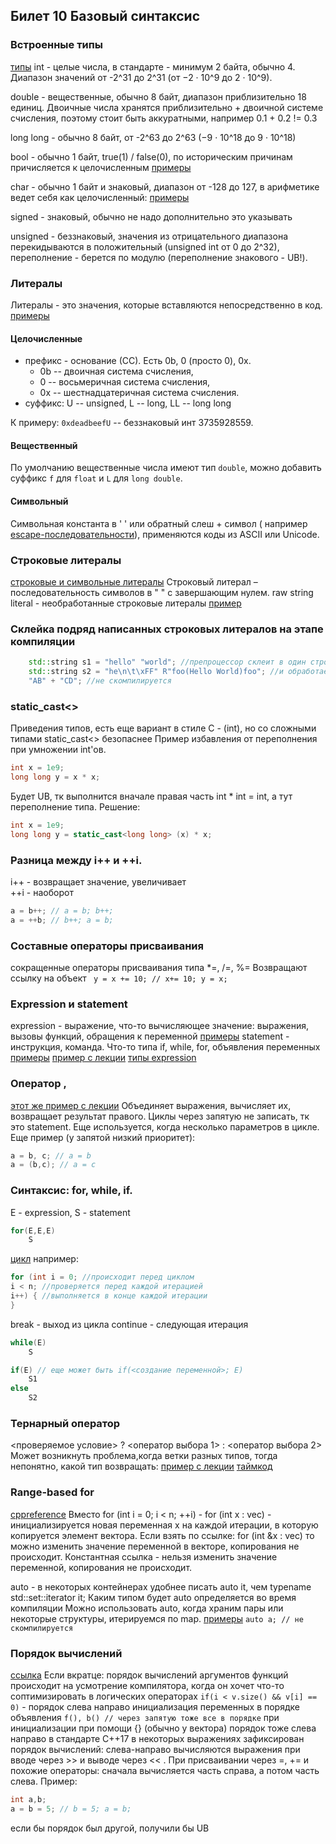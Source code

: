 ## Билет 10 Базовый синтаксис

### Встроенные типы

[типы](https://en.cppreference.com/w/cpp/language/types)
int - целые числа, в стандарте - минимум 2 байта, обычно 4. Диапазон значений от -2^31 до 2^31 (от −2 · 10^9 до 2 ·
10^9).

double - вещественные, обычно 8 байт, диапазон приблизительно 18 единиц. Двоичные числа хранятся приблизительно +
двоичной системе счисления, поэтому стоит быть аккуратными, например 0.1 + 0.2 != 0.3

long long - обычно 8 байт, от -2^63 до 2^63  (−9 · 10^18 до 9 · 10^18)

bool - обычно 1 байт, true(1) / false(0), по историческим причинам причисляется к
целочисленным   [примеры](https://github.com/hse-spb-2021-cpp/lectures/blob/master/02-210909/01-trivial-types/01-bool.cpp)

char - обычно 1 байт и знаковый, диапазон от -128 до 127, в арифметике ведет себя как
целочисленный: [примеры](https://github.com/hse-spb-2021-cpp/lectures/blob/master/02-210909/01-trivial-types/03-char.cpp)

signed - знаковый, обычно не надо дополнительно это указывать

unsigned - беззнаковый, значения из отрицательного диапазона перекидываются в положительный (unsigned int от 0 до 2^32),
переполнение - берется по модулю (переполнение знакового - UB!).

### Литералы

Литералы - это значения, которые вставляются непосредственно в код.
[примеры](https://github.com/hse-spb-2021-cpp/lectures/blob/master/02-210909/01-trivial-types/04-literals.cpp)

#### Целочисленные

* префикс - основание (СС). Есть 0b, 0 (просто 0), 0x.
    * 0b -- двоичная система счисления,
    * 0 -- восьмеричная система счисления,
    * 0x -- шестнадцатеричная система счисления.
* суффикс: U -- unsigned, L -- long, LL -- long long

К примеру: `0xdeadbeefU` -- беззнаковый инт 3735928559.

#### Вещественный

По умолчанию вещественные числа имеют тип `double`, можно добавить суффикс `f` для `float` и `L` для `long double`.

#### Символьный

Символьная константа в ' ' или обратный слеш + символ (
например [escape-последовательности](https://en.cppreference.com/w/cpp/language/escape)), применяются коды из ASCII или
Unicode.

### Строковые литералы

[строковые и символьные литералы](https://docs.microsoft.com/ru-ru/cpp/cpp/string-and-character-literals-cpp?view=msvc-170)
Строковый литерал – последовательность символов в " " с завершающим нулем. raw string literal - необработанные строковые
литералы [пример](https://www.geeksforgeeks.org/raw-string-literal-c/)

### Склейка подряд написанных строковых литералов на этапе компиляции

```c++
    std::string s1 = "hello" "world"; //препроцессор склеит в один строковый литерал
    std::string s2 = "he\n\t\xFF" R"foo(Hello World)foo"; //и обработает все эти штуки 
    "AB" + "CD"; //не скомпилируется
```

### static_cast<>

Приведения типов, есть еще вариант в стиле C - (int), но со сложными типами static_cast<> безопаснее Пример избавления
от переполнения при умножении int'ов.

```c++
int x = 1e9; 
long long y = x * x; 
```

Будет UB, тк выполнится вначале правая часть int * int = int, а тут переполнение типа. Решение:

```c++
int x = 1e9; 
long long y = static_cast<long long> (x) * x; 
```

### Разница между i++ и ++i.

i++ - возвращает значение, увеличивает  
++i - наоборот

```c++
a = b++; // a = b; b++;
a = ++b; // b++; a = b;
```

### Составные операторы присваивания

сокращенные операторы присваивания типа *=, /=, %= Возвращают ссылку на объект
` y = x += 10; // x+= 10; y = x;`

### Expression и statement

expression - выражение, что-то вычисляющее значение: выражения, вызовы функций, обращения к
переменной [примеры](https://en.cppreference.com/w/cpp/language/expressions)
statement - инструкция, команда. Что-то типа if, while, for, объявления
переменных [примеры](https://en.cppreference.com/w/cpp/language/statements)
[пример с лекции](https://github.com/hse-spb-2021-cpp/lectures/blob/master/05-210930/00-before/00-comma.cpp)
[типы expression](https://docs.microsoft.com/en-us/cpp/cpp/types-of-expressions?view=msvc-170)

### Оператор ,

[этот же пример с лекции](https://github.com/hse-spb-2021-cpp/lectures/blob/master/05-210930/00-before/00-comma.cpp)
Объединяет выражения, вычисляет их, возвращает результат правого. Циклы через запятую не записать, тк это statement. Еще
используется, когда несколько параметров в цикле. Еще пример (у запятой низкий приоритет):

```c++
a = b, c; // a = b
a = (b,c); // a = c
```

### Синтаксис: for, while, if.

E - expression, S - statement

```c++
for(E,E,E)
    S
```

[цикл](https://en.cppreference.com/w/cpp/language/for)
например:

```c++
for (int i = 0; //происходит перед циклом 
i < n; //проверяется перед каждой итерацией 
i++) { //выполняется в конце каждой итерации 
} 
```

break - выход из цикла continue - следующая итерация

```c++
while(E)
    S
```

```c++
if(E) // еще может быть if(<создание переменной>; E)
    S1
else 
    S2
```

### Тернарный оператор

<проверяемое условие> ? <оператор выбора 1> : <оператор выбора 2>
Может возникнуть проблема,когда ветки разных типов, тогда непонятно, какой тип возвращать:
[пример с лекции](https://github.com/hse-spb-2021-cpp/lectures/blob/master/04-210923/01-functions/02-lcm.cpp)
[таймкод](https://youtu.be/f2aiF6dQQ7c?t=217)

### Range-based for

[cppreference](https://en.cppreference.com/w/cpp/language/range-for)
Вместо for (int i = 0; i < n; ++i) - for (int x : vec) - инициализируется новая переменная x на каждой итерации, в
которую копируется элемент вектора. Если взять по ссылке:
for (int &x : vec)
то можно изменить значение переменной в векторе, копирования не происходит. Константная ссылка - нельзя изменить
значение переменной, копирования не происходит.

auto - в некоторых контейнерах удобнее писать auto it, чем typename std::set<int>::iterator it; Каким типом будет auto
определяется во время компиляции Можно использовать auto, когда храним пары или некоторые структуры, итерируемся по map.
[примеры](https://github.com/hse-spb-2021-cpp/lectures/blob/master/03-210916/01-extra-stl/03-map.cpp)
`auto a; // не скомпилируется`

### Порядок вычислений

[ссылка](https://notes.algoprog.ru/cpp/additional.html#id4)
Если вкратце:
порядок вычислений аргументов функций происходит на усмотрение компилятора, когда он хочет что-то соптимизировать в
логических операторах  `if(i < v.size() && v[i] == 0)` - порядок слева направо инициализация переменных в порядке
объявления
`f(), b() // через запятую тоже все в порядке`
при инициализации при помощи {} (обычно у вектора) порядок тоже слева направо в стандарте C++17 в некоторых выражениях
зафиксирован порядок вычислений: слева-направо вычисляются выражения при вводе через >> и выводе через << . При
присваивании через =, += и похожие операторы: сначала вычисляется часть справа, а потом часть слева. Пример:

```c++
int a,b;
a = b = 5; // b = 5; a = b;
```

если бы порядок был другой, получили бы UB

